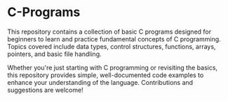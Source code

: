 # C-Programs

This repository contains a collection of basic C programs designed for beginners to learn and practice fundamental concepts of C programming. Topics covered include data types, control structures, functions, arrays, pointers, and basic file handling.

Whether you're just starting with C programming or revisiting the basics, this repository provides simple, well-documented code examples to enhance your understanding of the language. Contributions and suggestions are welcome!
 
